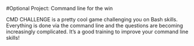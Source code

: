 #Optional Project: Command line for the win 

CMD CHALLENGE is a pretty cool game challenging you on Bash skills. Everything is done via the command line and the questions are becoming increasingly complicated. It’s a good training to improve your command line skills!
